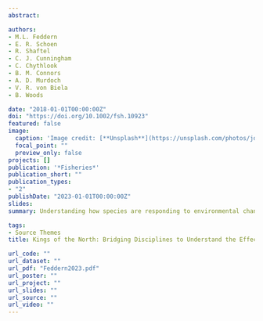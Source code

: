 ```yaml
---
abstract:

authors:
- M.L. Feddern
- E. R. Schoen
- R. Shaftel
- C. J. Cunningham
- C. Chythlook
- B. M. Connors
- A. D. Murdoch
- V. R. von Biela
- B. Woods

date: "2018-01-01T00:00:00Z"
doi: "https://doi.org/10.1002/fsh.10923"
featured: false
image:
  caption: 'Image credit: [**Unsplash**](https://unsplash.com/photos/jdD8gXaTZsc)'
  focal_point: ""
  preview_only: false
projects: []
publication: '*Fisheries*'
publication_short: ""
publication_types:
- "2"
publishDate: "2023-01-01T00:00:00Z"
slides: 
summary: Understanding how species are responding to environmental change is a central challenge for stewards and managers of fish and wildlife who seek to maintain harvest opportunities for communities and Indigenous peoples. This is a particularly daunting but increasingly important task in remote, high-latitude regions where environmental conditions are changing rapidly and data collection is logistically difficult. The Arctic–Yukon– Kuskokwim (AYK) region encompasses the northern extent of the Chinook Salmon Oncorhynchus tshawytscha range where populations are experiencing rapid rates of environmental change across both freshwater and marine habitats due to global climate change. Climate–salmon interactions in the AYK region are a particularly pressing issue as many local communities have a deep reliance on a subsistence way of life. Here, we synthesize perspectives shared at a recent workshop on Chinook Salmon declines in the AYK region. The objectives were to discuss current understandings of climate–Chinook Salmon interactions, develop a set of outstanding questions, review available data and its limitations in addressing these questions, and describe the perspectives expressed by participants in this workshop from diverse backgrounds. We conclude by suggesting pathways forward to integrate different types of information and build relationships among communities, academic partners, and fishery management agencies.

tags:
- Source Themes
title: Kings of the North: Bridging Disciplines to Understand the Effects of Changing Climate on Chinook Salmon in the Arctic–Yukon–Kuskokwim Region

url_code: ""
url_dataset: ""
url_pdf: "Feddern2023.pdf"
url_poster: ""
url_project: ""
url_slides: ""
url_source: ""
url_video: ""
---
```

